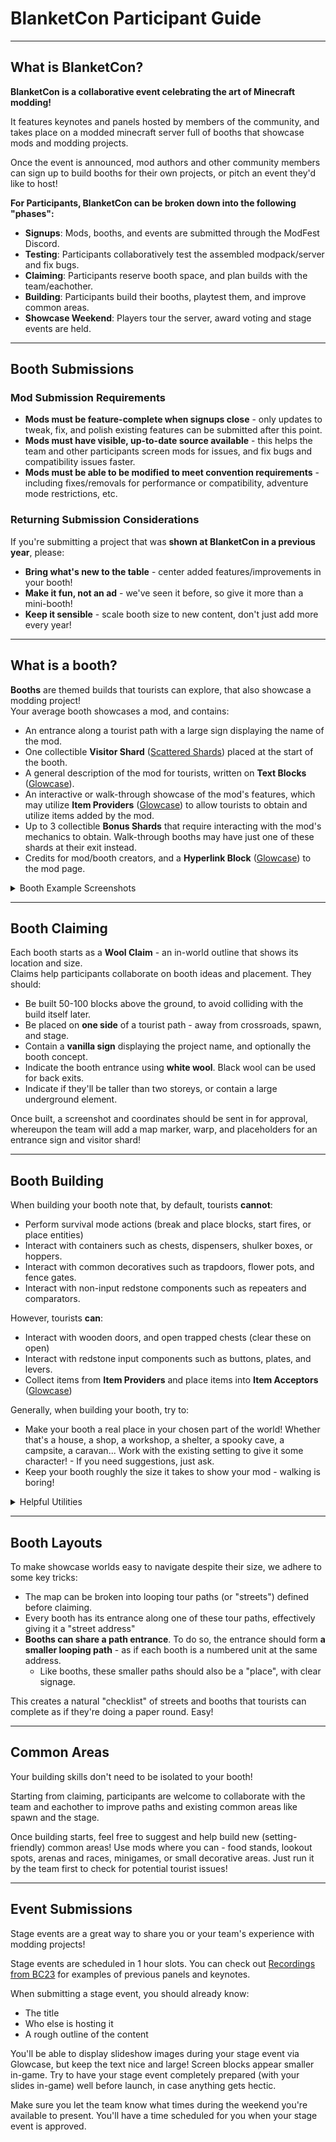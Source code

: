# BlanketCon Participant Guide

---

## What is BlanketCon?
**BlanketCon is a collaborative event celebrating the art of Minecraft modding!**

It features keynotes and panels hosted by members of the community, and takes place on a modded minecraft server full of booths that showcase mods and modding projects.

Once the event is announced, mod authors and other community members can sign up to build booths for their own projects, or pitch an event they'd like to host!

**For Participants, BlanketCon can be broken down into the following "phases":**
- **Signups**: Mods, booths, and events are submitted through the ModFest Discord.
- **Testing**: Participants collaboratively test the assembled modpack/server and fix bugs.
- **Claiming**: Participants reserve booth space, and plan builds with the team/eachother.
- **Building**: Participants build their booths, playtest them, and improve common areas.
- **Showcase Weekend**: Players tour the server, award voting and stage events are held.

---

## Booth Submissions

### Mod Submission Requirements
- **Mods must be feature-complete when signups close** - only updates to tweak, fix, and polish existing features can be submitted after this point.
- **Mods must have visible, up-to-date source available** - this helps the team and other participants screen mods for issues, and fix bugs and compatibility issues faster.
- **Mods must be able to be modified to meet convention requirements** - including fixes/removals  for performance or compatibility, adventure mode restrictions, etc.

### Returning Submission Considerations
If you're submitting a project that was **shown at BlanketCon in a previous year**, please:
- **Bring what's new to the table** - center added features/improvements in your booth!
- **Make it fun, not an ad** - we've seen it before, so give it more than a mini-booth!
- **Keep it sensible** - scale booth size to new content, don't just add more every year!

---

## What is a booth?

**Booths** are themed builds that tourists can explore, that also showcase a modding project!<br/>
Your average booth showcases a mod, and contains:
- An entrance along a tourist path with a large sign displaying the name of the mod.
- One collectible **Visitor Shard** ([Scattered Shards](https://modrinth.com/mod/scattered-shards)) placed at the start of the booth.
- A general description of the mod for tourists, written on **Text Blocks** ([Glowcase](https://modrinth.com/mod/glowcase)).
- An interactive or walk-through showcase of the mod's features, which may utilize **Item Providers** ([Glowcase](https://modrinth.com/mod/glowcase)) to allow tourists to obtain and utilize items added by the mod.
- Up to 3 collectible **Bonus Shards** that require interacting with the mod's mechanics to obtain. Walk-through booths may have just one of these shards at their exit instead.
- Credits for mod/booth creators, and a **Hyperlink Block** ([Glowcase](https://modrinth.com/mod/glowcase)) to the mod page.

<details>
<summary>Booth Example Screenshots</summary>

### Average Booth

<center>

![Familiar Magic Overview](/assets/pages/images/bcguide/familiar_magic_overview.jpg)
*not every booth has to be a singular building - any cohesive space can work well.*</br>
***familiar magic (1.21)** is comprised of small forest clearings, with a cave underneath.*

![Familiar Magic Entrance](/assets/pages/images/bcguide/familiar_magic_entrance.png)
*on-path entrance signage helps tourists find your booth, and delineates it from the path so they wont wander into it unintentionally.*

![Familiar Magic Mod Description](/assets/pages/images/bcguide/familiar_magic_mod_description.png)
*a mod summary explains what to expect from the booth, preventing confusion later on - this one also displays some formatting benefits of text blocks compared to signs.*

![Familiar Magic Visitor Shard](/assets/pages/images/bcguide/familiar_magic_vistor_shard.png)
*a visitor shard helps tourists track booth completion - touching this one would collect it.*

![Familiar Magic Feature](/assets/pages/images/bcguide/familiar_magic_feature.png)
*this area tutorializes a mechanic step-by step using text blocks. the item provider allows tourists to take a copy of the flint and steel item for use.*

![Familiar Magic Bonus Shard](/assets/pages/images/bcguide/familiar_magic_bonus_shard.png)
*shards have a custom name, icon, and hint set by the booth author. reaching this one required using the teleport mechanic from the mod.*

![Familiar Magic Credits](/assets/pages/images/bcguide/familiar_magic_credits.png)
*a mod page link lets tourists follow your mod if they enjoyed it, and placing it at the exit prevents the page from spoiling your booth!*

</center>

### Variations

<center>

![Dust Mansion](/assets/pages/images/bcguide/dust_mansion.png)
*some booths use very little text, and show mod features purely experientially.*<br/>
***Dust (Carnival)** features a dusty mansion the player can brush to clean.*

![Confetti Stuff Clean Burst](/assets/pages/images/bcguide/confetti_stuff_clean_burst.png)
*command blocks utilizing `/shard award` are used to award shards for challenges.*<br/>
***Confetti Stuff (Carnival)** uses this for to award a shard in a cleaning race minigame.*

![DBSV Overview](/assets/pages/images/bcguide/dbsv_overview.jpg)
*mods with high-depth mechanics can use course-like booths, with 'levels' per shard.*<br/>
***Dream Burst Spirit Vector (Carnival)** is laid out as a platformer - with a basic tutorial, advanced tutorial, and a challenging level ascending a mountain.*

![Vanilla Extract](/assets/pages/images/bcguide/vanilla_extract.jpg)
*booths for non-mod projects like modpacks or websites are usually walk-through, but follow the same overall structure*

![Obscure Masks Minibooth](/assets/pages/images/bcguide/obscure_masks_minibooth.png)
*for low-depth mods or on a time budget, a one-shard 'mini-booth' is often suitable*<br/>
***Obscure Masks (Carnival)** uses acceptors to sell its cosmetic items, and that's it!*
</center>

### Common Areas

These features ill-suit most booths, but work great pitched as collaborative builds.

<center>

![Cyberpunk Hangout](/assets/pages/images/bcguide/cyberpunk_hangout.png)
*Hangout areas give tourists a break, and helps avoid group splits. (**BC23**)*

![Big Top Arena](/assets/pages/images/bcguide/big_top_arena.jpg)
*Competitive arenas like this provide repeatable fun in multiplayer. (**Carnival**)*<br/>
*They're kept as separated attractions with their own warps, even if mod-themed.*

![Cannons Ahoy Playground](/assets/pages/images/bcguide/cannons_ahoy_playground.png)
*Playgrounds and minigames add a fun non-booth activity to break things up. (**1.21**)*<br/>
*This allows skilled builders to get creative with other submitted mods!*

![Sinister Food Stand](/assets/pages/images/bcguide/sinister_food_stand.png)
*Food stands help tourists get around, and add placeness to the world. (**Carnival**)*

![Granbury City Limits](/assets/pages/images/bcguide/granbury_city_limits.jpg)
*Decorative areas like this integrate with the world lore. (**Carnival**)*<br/>
*They contain nothing useful, but give tourists something interesting to look at.*

</center>

</details>

---

## Booth Claiming

Each booth starts as a **Wool Claim** - an in-world outline that shows its location and size.<br/>
Claims help participants collaborate on booth ideas and placement. They should:
- Be built 50-100 blocks above the ground, to avoid colliding with the build itself later.
- Be placed on **one side** of a tourist path - away from crossroads, spawn, and stage.
- Contain a **vanilla sign** displaying the project name, and optionally the booth concept.
- Indicate the booth entrance using **white wool**. Black wool can be used for back exits.
- Indicate if they'll be taller than two storeys, or contain a large underground element.

Once built, a screenshot and coordinates should be sent in for approval, whereupon the team will add a map marker, warp, and placeholders for an entrance sign and visitor shard!

---

## Booth Building

When building your booth note that, by default, tourists **cannot**:
- Perform survival mode actions (break and place blocks, start fires, or place entities)
- Interact with containers such as chests, dispensers, shulker boxes, or hoppers.
- Interact with common decoratives such as trapdoors, flower pots, and fence gates.
- Interact with non-input redstone components such as repeaters and comparators.

However, tourists **can**:
- Interact with wooden doors, and open trapped chests (clear these on open)
- Interact with redstone input components such as buttons, plates, and levers.
- Collect items from **Item Providers** and place items into **Item Acceptors** ([Glowcase](https://modrinth.com/mod/glowcase))

Generally, when building your booth, try to:
- Make your booth a real place in your chosen part of the world! Whether that's a house, a shop, a workshop, a shelter, a spooky cave, a campsite, a caravan... Work with the existing setting to give it some character! - If you need suggestions, just ask.
- Keep your booth roughly the size it takes to show your mod - walking is boring!

<details>
<summary>Helpful Utilities</summary>
<center>

![Glowcase Displays](/assets/pages/images/bcguide/glowcase.png)
**Glowcase** *offers various displays for text, items, sprites, sounds and more.*<br>
*Everything is resource-driven, so send any custom assets you'd like to use to the team.*

![Arealib Areas](/assets/pages/images/bcguide/arealib.png)
**Arealib** *allows builders to define **Areas** that affect players and entities.*<br/>
*This can be utilized by mods - **Meret** uses areas to add location-specific music.*<br>
*You can also use Area Tools allow item use only inside a specific area.*

![Barricade](/assets/pages/images/bcguide/barricade.png)
**Barricade**'s *barriers limit movement, filtering by entity type or movement direction.*<br/>

![WE/Axiom](/assets/pages/images/bcguide/worldedit.png)
**WorldEdit** *and* **Axiom** *let you make large, detailed modifications to the world.*<br>
*They're particularly useful terraforming, clearing space, and moving builds.*

![Fireblanket Spawns](/assets/pages/images/bcguide/fireblanket.png)
*Fireblanket makes entities like armor stands, item frames, and spawn egg mobs invulnerable when placed by hand.*<br/>
*To avoid this, use a command block with /summon, or a dispenser hoppered up to an item provider.*
</center>
</details>

---

## Booth Layouts

To make showcase worlds easy to navigate despite their size, we adhere to some key tricks:
- The map can be broken into looping tour paths (or "streets") defined before claiming.
- Every booth has its entrance along one of these tour paths, effectively giving it a "street address"
- **Booths can share a path entrance**. To do so, the entrance should form **a smaller looping path** - as if each booth is a numbered unit at the same address.
  - Like booths, these smaller paths should also be a "place", with clear signage.

This creates a natural "checklist" of streets and booths that tourists can complete as if they're doing a paper round. Easy!

---

## Common Areas

Your building skills don't need to be isolated to your booth!

Starting from claiming, participants are welcome to collaborate with the team and eachother to improve paths and existing common areas like spawn and the stage.

Once building starts, feel free to suggest and help build new (setting-friendly) common areas! Use mods where you can - food stands, lookout spots, arenas and races, minigames, or small decorative areas. Just run it by the team first to check for potential tourist issues!

---

## Event Submissions

Stage events are a great way to share you or your team's experience with modding projects!

Stage events are scheduled in 1 hour slots. You can check out [Recordings from BC23](https://www.youtube.com/playlist?list=PLt1hnuf_SwBeF1l6BAUaE7C3SOW63DOVD) for examples of previous panels and keynotes.

When submitting a stage event, you should already know:
- The title
- Who else is hosting it
- A rough outline of the content

You'll be able to display slideshow images during your stage event via Glowcase, but keep the text nice and large! Screen blocks appear smaller in-game. Try to have your stage event completely prepared (with your slides in-game) well before launch, in case anything gets hectic.

Make sure you let the team know what times during the weekend you're available to present. You'll have a time scheduled for you when your stage event is approved. 